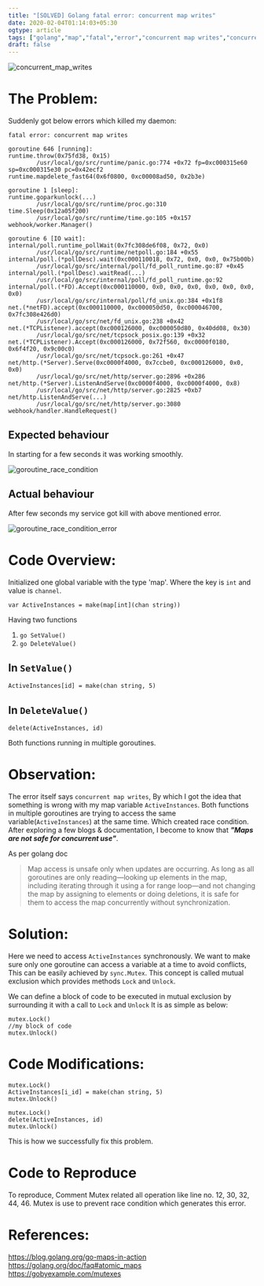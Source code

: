 ```yaml
---
title: "[SOLVED] Golang fatal error: concurrent map writes"
date: 2020-02-04T01:14:03+05:30
ogtype: article
tags: ["golang","map","fatal","error","concurrent map writes","concurrent"]
draft: false
---
```


![concurrent_map_writes](/img/golang/concurrent_map_writes.jpg)


# The Problem: 

Suddenly got below errors which killed my daemon:

```
fatal error: concurrent map writes

goroutine 646 [running]:
runtime.throw(0x75fd38, 0x15)
        /usr/local/go/src/runtime/panic.go:774 +0x72 fp=0xc000315e60 sp=0xc000315e30 pc=0x42ecf2
runtime.mapdelete_fast64(0x6f0800, 0xc00008ad50, 0x2b3e)

goroutine 1 [sleep]:
runtime.goparkunlock(...)
        /usr/local/go/src/runtime/proc.go:310
time.Sleep(0x12a05f200)
        /usr/local/go/src/runtime/time.go:105 +0x157
webhook/worker.Manager()

goroutine 6 [IO wait]:
internal/poll.runtime_pollWait(0x7fc308de6f08, 0x72, 0x0)
        /usr/local/go/src/runtime/netpoll.go:184 +0x55
internal/poll.(*pollDesc).wait(0xc000110018, 0x72, 0x0, 0x0, 0x75b00b)
        /usr/local/go/src/internal/poll/fd_poll_runtime.go:87 +0x45
internal/poll.(*pollDesc).waitRead(...)
        /usr/local/go/src/internal/poll/fd_poll_runtime.go:92
internal/poll.(*FD).Accept(0xc000110000, 0x0, 0x0, 0x0, 0x0, 0x0, 0x0, 0x0)
        /usr/local/go/src/internal/poll/fd_unix.go:384 +0x1f8
net.(*netFD).accept(0xc000110000, 0xc000050d50, 0xc000046700, 0x7fc308e426d0)
        /usr/local/go/src/net/fd_unix.go:238 +0x42
net.(*TCPListener).accept(0xc000126000, 0xc000050d80, 0x40dd08, 0x30)
        /usr/local/go/src/net/tcpsock_posix.go:139 +0x32
net.(*TCPListener).Accept(0xc000126000, 0x72f560, 0xc0000f0180, 0x6f4f20, 0x9c00c0)
        /usr/local/go/src/net/tcpsock.go:261 +0x47
net/http.(*Server).Serve(0xc0000f4000, 0x7ccbe0, 0xc000126000, 0x0, 0x0)
        /usr/local/go/src/net/http/server.go:2896 +0x286
net/http.(*Server).ListenAndServe(0xc0000f4000, 0xc0000f4000, 0x8)
        /usr/local/go/src/net/http/server.go:2825 +0xb7
net/http.ListenAndServe(...)
        /usr/local/go/src/net/http/server.go:3080
webhook/handler.HandleRequest()

```

## Expected behaviour

In starting for a few seconds it was working smoothly. 

![goroutine_race_condition](/img/golang/Go-Routines_race_condition.png)

## Actual behaviour

After few seconds my service got kill with above mentioned error.

![goroutine_race_condition_error](/img/golang/Go-Routines_race_condition_error.png)

# Code Overview:

Initialized one global variable with the type 'map'. Where the key is `int` and value is `channel`.

```
var ActiveInstances = make(map[int](chan string))
```

Having two functions

1. `go SetValue()`
2. `go DeleteValue()`

## In `SetValue()`

```
ActiveInstances[id] = make(chan string, 5)
```  

## In `DeleteValue()`

```
delete(ActiveInstances, id)
```

Both functions running in multiple goroutines.

# Observation:

The error itself says `concurrent map writes`, By which I got the idea that something is wrong with my map variable `ActiveInstances`. Both functions in multiple goroutines are trying to access the same variable(`ActiveInstances`) at the same time. Which created race condition. After exploring a few blogs & documentation, I become to know that **_"Maps are not safe for concurrent use"_**. 

As per golang doc   

> Map access is unsafe only when updates are occurring. As long as all goroutines are only reading—looking up elements in the map, including iterating through it using a for range loop—and not changing the map by assigning to elements or doing deletions, it is safe for them to access the map concurrently without synchronization.

# Solution:

Here we need to access `ActiveInstances` synchronously. We want to make sure only one goroutine can access a variable at a time to avoid conflicts, This can be easily achieved by `sync.Mutex`. This concept is called mutual exclusion which provides methods `Lock` and `Unlock`. 

We can define a block of code to be executed in mutual exclusion by surrounding it with a call to `Lock` and `Unlock`
It is as simple as below:

```
mutex.Lock()
//my block of code
mutex.Unlock()
```

# Code Modifications:

```
mutex.Lock()
ActiveInstances[i_id] = make(chan string, 5)
mutex.Unlock()
```

```
mutex.Lock()
delete(ActiveInstances, id)
mutex.Unlock()
```

This is how we successfully fix this problem. 

# Code to Reproduce

To reproduce, Comment Mutex related all operation like line no. 12, 30, 32, 44, 46. Mutex is use to prevent race condition which generates this error.

<script src="https://gist.github.com/ashishtiwari1993/d494b71ac264184ba46ced1bf2114c30.js"></script>

# References:

https://blog.golang.org/go-maps-in-action  
https://golang.org/doc/faq#atomic_maps  
https://gobyexample.com/mutexes  
